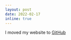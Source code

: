 ```yaml
---
layout: post
date: 2022-02-17 
inline: true
---
```


I moved my website to [GitHub](https://github.com/frankhuettner/frankhuettner.github.io) 